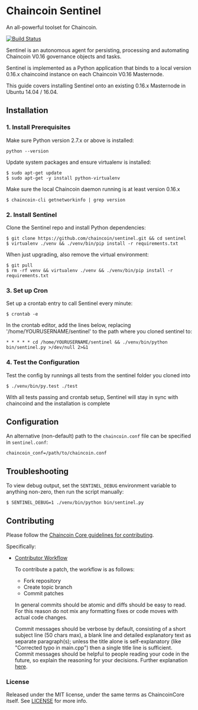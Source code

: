 # Chaincoin Sentinel

An all-powerful toolset for Chaincoin.

[![Build Status](https://travis-ci.org/chaincoin/sentinel.svg?branch=master)](https://travis-ci.org/chaincoin/sentinel)

Sentinel is an autonomous agent for persisting, processing and automating Chaincoin V0.16 governance objects and tasks.

Sentinel is implemented as a Python application that binds to a local version 0.16.x chaincoind instance on each Chaincoin V0.16 Masternode.

This guide covers installing Sentinel onto an existing 0.16.x Masternode in Ubuntu 14.04 / 16.04.

## Installation

### 1. Install Prerequisites

Make sure Python version 2.7.x or above is installed:

    python --version

Update system packages and ensure virtualenv is installed:

    $ sudo apt-get update
    $ sudo apt-get -y install python-virtualenv

Make sure the local Chaincoin daemon running is at least version 0.16.x

    $ chaincoin-cli getnetworkinfo | grep version

### 2. Install Sentinel

Clone the Sentinel repo and install Python dependencies:

    $ git clone https://github.com/chaincoin/sentinel.git && cd sentinel
    $ virtualenv ./venv && ./venv/bin/pip install -r requirements.txt   

When just upgrading, also remove the virtual environment:
    
    $ git pull
    $ rm -rf venv && virtualenv ./venv && ./venv/bin/pip install -r requirements.txt

### 3. Set up Cron

Set up a crontab entry to call Sentinel every minute:

    $ crontab -e

In the crontab editor, add the lines below, replacing '/home/YOURUSERNAME/sentinel' to the path where you cloned sentinel to:

    * * * * * cd /home/YOURUSERNAME/sentinel && ./venv/bin/python bin/sentinel.py >/dev/null 2>&1

### 4. Test the Configuration

Test the config by runnings all tests from the sentinel folder you cloned into

    $ ./venv/bin/py.test ./test

With all tests passing and crontab setup, Sentinel will stay in sync with chaincoind and the installation is complete

## Configuration

An alternative (non-default) path to the `chaincoin.conf` file can be specified in `sentinel.conf`:

    chaincoin_conf=/path/to/chaincoin.conf

## Troubleshooting

To view debug output, set the `SENTINEL_DEBUG` environment variable to anything non-zero, then run the script manually:

    $ SENTINEL_DEBUG=1 ./venv/bin/python bin/sentinel.py

## Contributing

Please follow the [Chaincoin Core guidelines for contributing](https://github.com/chaincoin/chaincoin/blob/Chaincoin_0.16-dev/CONTRIBUTING.md).

Specifically:

* [Contributor Workflow](https://github.com/chaincoin/chaincoin/blob/Chaincoin_0.16-dev/CONTRIBUTING.md#contributor-workflow)

    To contribute a patch, the workflow is as follows:

    * Fork repository
    * Create topic branch
    * Commit patches

    In general commits should be atomic and diffs should be easy to read. For this reason do not mix any formatting fixes or code moves with actual code changes.

    Commit messages should be verbose by default, consisting of a short subject line (50 chars max), a blank line and detailed explanatory text as separate paragraph(s); unless the title alone is self-explanatory (like "Corrected typo in main.cpp") then a single title line is sufficient. Commit messages should be helpful to people reading your code in the future, so explain the reasoning for your decisions. Further explanation [here](http://chris.beams.io/posts/git-commit/).

### License

Released under the MIT license, under the same terms as ChaincoinCore itself. See [LICENSE](LICENSE) for more info.
